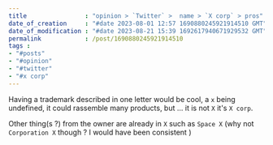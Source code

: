 ```yaml
---
title                : "opinion > `Twitter` >  name > `X corp` > pros"
date_of_creation     : "#date 2023-08-01 12:57 1690880245921914510 GMT"
date_of_modification : "#date 2023-08-21 15:39 1692617940671929532 GMT"
permalink            : /post/1690880245921914510
tags :
- "#posts"
- "#opinion"
- "#twitter"
- "#x corp"
---
```


Having a trademark described in one letter would be cool, a `x` being undefined, it could rassemble many products, but ... it is not `X` it's `X corp`.

Other thing(s ?) from the owner are already in `X` such as `Space X` (why not  `Corporation X` though ? I would have been consistent )



